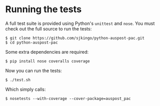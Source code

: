 # Running the tests

A full test suite is provided using Python's `unittest` and `nose`. You must check out
the full source to run the tests:

```
$ git clone https://github.com/sjkingo/python-auspost-pac.git
$ cd python-auspost-pac
```

Some extra dependencies are required:

```
$ pip install nose coveralls coverage
```

Now you can run the tests:

```
$ ./test.sh
```

Which simply calls:

```
$ nosetests --with-coverage --cover-package=auspost_pac
```
